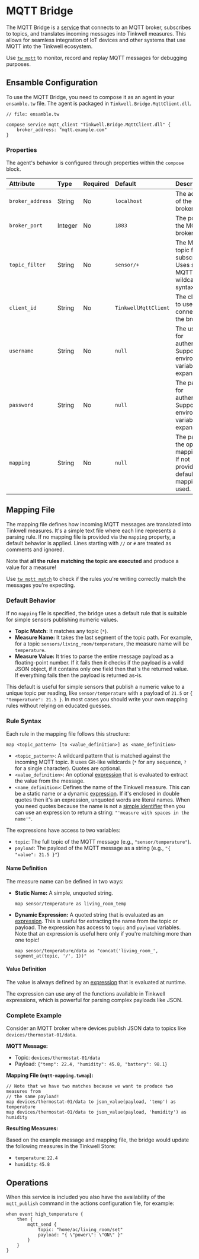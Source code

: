 # MQTT Bridge

The MQTT Bridge is a [service](./Glossary.md#service) that connects to an MQTT broker, subscribes to topics, and translates incoming messages into Tinkwell measures. This allows for seamless integration of IoT devices and other systems that use MQTT into the Tinkwell ecosystem.

Use [`tw mqtt`](./CLI.md#tw-mqtt) to monitor, record and replay MQTT messages for debugging purposes.

## Ensamble Configuration

To use the MQTT Bridge, you need to compose it as an agent in your `ensamble.tw` file. The agent is packaged in `Tinkwell.Bridge.MqttClient.dll`.

```tinkwell
// file: ensamble.tw

compose service mqtt_client "Tinkwell.Bridge.MqttClient.dll" {
    broker_address: "mqtt.example.com"
}
```

### Properties

The agent's behavior is configured through properties within the `compose` block.

| Attribute | Type | Required | Default | Description |
| :--- | :--- | :--- | :--- | :--- |
| `broker_address` | String | No | `localhost` | The address of the MQTT broker. |
| `broker_port` | Integer | No | `1883` | The port of the MQTT broker. |
| `topic_filter` | String | No | `sensor/+` | The MQTT topic filter to subscribe to. Uses standard MQTT wildcard syntax. |
| `client_id` | String | No | `TinkwellMqttClient` | The client ID to use when connecting to the broker. |
| `username` | String | No | `null` | The username for authentication. Supports environment variables expansion. |
| `password` | String | No | `null` | The password for authentication. Supports environment variables expansion. |
| `mapping` | String | No | `null` | The path to the optional mapping file. If not provided, a default mapping is used. |

## Mapping File

The mapping file defines how incoming MQTT messages are translated into Tinkwell measures. It's a simple text file where each line represents a parsing rule. If no mapping file is provided via the `mapping` property, a default behavior is applied. Lines starting with `//` or `#` are treated as comments and ignored.

Note that **all the rules matching the topic are executed** and produce a value for a measure!

Use [`tw mqtt match`](CLI.md#tw-mqtt) to check if the rules you're writing correctly match the messages you're expecting.

### Default Behavior

If no `mapping` file is specified, the bridge uses a default rule that is suitable for simple sensors publishing numeric values.
*   **Topic Match:** It matches any topic (`*`).
*   **Measure Name:** It takes the last segment of the topic path. For example, for a topic `sensors/living_room/temperature`, the measure name will be `temperature`.
*   **Measure Value:** It tries to parse the entire message payload as a floating-point number. If it fails then it checks if the payload is a valid JSON object, if it contains only one field then that's the returned value. If everything fails then the payload is returned as-is.

This default is useful for simple sensors that publish a numeric value to a unique topic per reading, like `sensor/temperature` with a payload of `21.5` or `{ "temperature": 21.5 }`. In most cases you should write your own mapping rules without relying on educated guesses.

### Rule Syntax

Each rule in the mapping file follows this structure:

```text
map <topic_pattern> [to <value_definition>] as <name_definition>
```

-   `<topic_pattern>`: A wildcard pattern that is matched against the incoming MQTT topic. It uses Git-like wildcards (`*` for any sequence, `?` for a single character). Quotes are optional.
-   `<value_definition>`: An optional [expression](./Expressions.md) that is evaluated to extract the value from the message.
-   `<name_definition>`: Defines the name of the Tinkwell measure. This can be a static name or a dynamic [expression](./Expressions.md). If it's enclosed in double quotes then it's an expression, unquoted words are literal names. When you need quotes because the name is not a [simple identifier](./Glossary.md#simple-identifier) then you can use an expression to return a string: `"'measure with spaces in the name'"`.

The expressions have access to two variables:
*   `topic`: The full topic of the MQTT message (e.g., `"sensor/temperature"`).
*   `payload`: The payload of the MQTT message as a string (e.g., `"{ "value": 21.5 }"`)

#### Name Definition

The measure name can be defined in two ways:

*  **Static Name:** A simple, unquoted string.
    ```text
    map sensor/temperature as living_room_temp
    ```
*  **Dynamic Expression:** A quoted string that is evaluated as an [expression](./Expressions.md). This is useful for extracting the name from the topic or payload. The expression has access to `topic` and `payload` variables. Note that an expression is useful here only if you're matching more than one topic!
    ```text
    map sensor/temperature/data as "concat('living_room_', segment_at(topic, '/', 1))"
    ```

#### Value Definition

The value is always defined by an [expression](./Expressions.md) that is evaluated at runtime. 

The expression can use any of the functions available in Tinkwell expressions, which is powerful for parsing complex payloads like JSON.

### Complete Example

Consider an MQTT broker where devices publish JSON data to topics like `devices/thermostat-01/data`.

**MQTT Message:**
-   Topic: `devices/thermostat-01/data`
-   Payload: `{"temp": 22.4, "humidity": 45.8, "battery": 98.1}`

**Mapping File (`mqtt-mapping.twmap`):**

```text
// Note that we have two matches because we want to produce two measures from
// the same payload!
map devices/thermostat-01/data to json_value(payload, 'temp') as temperature
map devices/thermostat-01/data to json_value(payload, 'humidity') as humidity
```

**Resulting Measures:**

Based on the example message and mapping file, the bridge would update the following measures in the Tinkwell Store:

-   `temperature`: `22.4`
-   `humidity`: `45.8`

## Operations

When this service is included you also have the availability of the `mqtt_publish` command in the actions configuration file, for example:

```text
when event high_temperature {
    then {
        mqtt_send {
            topic: "home/ac/living_room/set"
            payload: "{ \"power\": \"ON\" }"
        }
    }
}
```